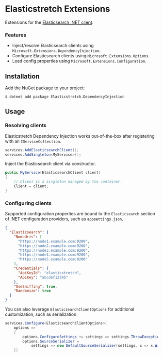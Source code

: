 # Elasticstretch Extensions
Extensions for the [Elasticsearch .NET client](https://github.com/elastic/elasticsearch-net).

### Features
* Inject/resolve Elasticsearch clients using `Microsoft.Extensions.DependencyInjection`.
* Configure Elasticsearch clients using `Microsoft.Extensions.Options`.
* Load config properties using `Microsoft.Extensions.Configuration`.

## Installation

Add the NuGet package to your project:

    $ dotnet add package Elasticstretch.DependencyInjection

## Usage

### Resolving clients

Elasticstretch Dependency Injection works out-of-the-box after registering with an `IServiceCollection`.

```csharp
services.AddElasticsearchClient();
services.AddSingleton<MyService>();
```

Inject the Elasticsearch client via constructor.

```c#
public MyService(ElasticsearchClient client)
{
    // Client is a singleton managed by the container.
    Client = client;
}
```

### Configuring clients

Supported configuration properties are bound to the `Elasticsearch` section of .NET configuration providers, such as `appsettings.json`.

```json
{
  "Elasticsearch": {
    "NodeUris": [
      "https://node1.example.com:9200",
      "https://node2.example.com:9200",
      "https://node3.example.com:9200",
      "https://node4.example.com:9200",
      "https://node5.example.com:9200"
    ],
    "Credentials": {
      "ApiKeyId": "elasticstretch",
      "ApiKey": "abcdef12345"
    },
    "UseSniffing": true,
    "Randomize": true
  }
}
```

You can also leverage `ElasticsearchClientOptions` for additional customization, such as serialization.

```csharp
services.Configure<ElasticsearchClientOptions>(
    options =>
    {
        options.ConfigureSettings += settings => settings.ThrowExceptions();
        options.SourceSerializer =
            settings => new DefaultSourceSerializer(settings, x => x.WriteIndented = true);
    })
```
